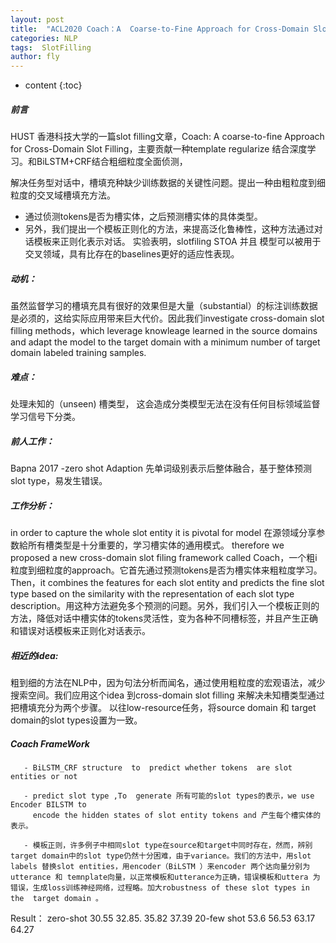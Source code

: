 ```yaml
---
layout: post
title:  "ACL2020 Coach：A  Coarse-to-Fine Approach for Cross-Domain Slot Filling "
categories: NLP
tags:  SlotFilling
author: fly
---
```


* content
{:toc}




##### 前言
HUST 香港科技大学的一篇slot filling文章，Coach: A coarse-to-fine Approach for Cross-Domain Slot Filling，主要贡献一种template regularize 结合深度学习。和BiLSTM+CRF结合粗细粒度全面侦测，

 解决任务型对话中，槽填充种缺少训练数据的关键性问题。提出一种由粗粒度到细粒度的交叉域槽填充方法。

- 通过侦测tokens是否为槽实体，之后预测槽实体的具体类型。
- 另外，我们提出一个模板正则化的方法，来提高泛化鲁棒性，这种方法通过对话模板来正则化表示对话。
  实验表明，slotfiling STOA  并且 模型可以被用于交叉领域，具有比存在的baselines更好的适应性表现。

##### 动机：
虽然监督学习的槽填充具有很好的效果但是大量（substantial）的标注训练数据是必须的，这给实际应用带来巨大代价。因此我们investigate cross-domain slot filling methods，which leverage knowleage learned in the source domains and adapt the model to the target domain with a minimum number of  target domain labeled training  samples.

##### 难点： 
处理未知的（unseen) 槽类型， 这会造成分类模型无法在没有任何目标领域监督学习信号下分类。

##### 前人工作：
Bapna 2017 -zero shot Adaption 先单词级别表示后整体融合，基于整体预测slot type，易发生错误。

##### 工作分析：
in order to capture the whole slot  entity  it is pivotal for model 在源领域分享参数給所有槽类型是十分重要的，学习槽实体的通用模式。
therefore  we proposed a new cross-domain slot filing framework  called Coach，一个粗i粒度到细粒度的approach。它首先通过预测tokens是否为槽实体来粗粒度学习。
Then，it combines the features  for  each slot  entity  and  predicts the fine slot type based on the similarity with the representation of each slot type description。用这种方法避免多个预测的问题。另外，我们引入一个模板正则的方法，降低对话中槽实体的tokens灵活性，变为各种不同槽标签，并且产生正确和错误对话模板来正则化对话表示。

##### 相近的idea:
 粗到细的方法在NLP中，因为句法分析而闻名，通过使用粗粒度的宏观语法，减少搜索空间。我们应用这个idea 到cross-domain slot filling 来解决未知槽类型通过把槽填充分为两个步骤。
以往low-resource任务，将source domain 和 target domain的slot types设置为一致。

##### Coach FrameWork 

       - BiLSTM_CRF structure  to  predict whether tokens  are slot  entities or not

       - predict slot type ,To  generate 所有可能的slot types的表示，we use Encoder BILSTM to    
         encode the hidden states of slot entity tokens and 产生每个槽实体的表示。
         
       - 模板正则，许多例子中相同slot type在source和target中同时存在，然而，辨别target domain中的slot type仍然十分困难，由于variance。我们的方法中，用slot labels 替换slot entities，用encoder（BiLSTM ）来encoder 两个达向量分别为utterance 和 temnplate向量，以正常模板和utterance为正确，错误模板和uttera 为错误，生成loss训练神经网络，过程略。加大robustness of these slot types in the  target domain 。
Result： zero-shot 30.55  32.85.  35.82  37.39   20-few shot 53.6  56.53   63.17  64.27  
